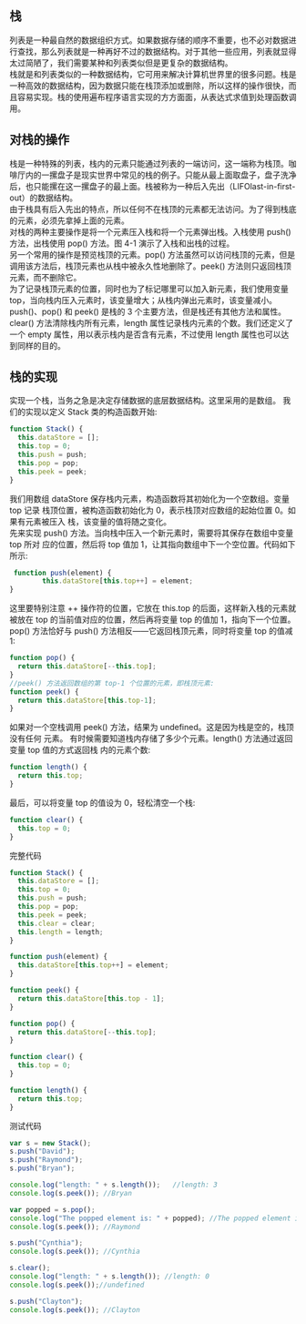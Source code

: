 ## 栈

列表是一种最自然的数据组织方式。如果数据存储的顺序不重要，也不必对数据进行查找，那么列表就是一种再好不过的数据结构。对于其他一些应用，列表就显得太过简陋了，我们需要某种和列表类似但是更复杂的数据结构。  
栈就是和列表类似的一种数据结构，它可用来解决计算机世界里的很多问题。栈是一种高效的数据结构，因为数据只能在栈顶添加或删除，所以这样的操作很快，而且容易实现。栈的使用遍布程序语言实现的方方面面，从表达式求值到处理函数调用。

## 对栈的操作

栈是一种特殊的列表，栈内的元素只能通过列表的一端访问，这一端称为栈顶。咖啡厅内的一摞盘子是现实世界中常见的栈的例子。只能从最上面取盘子，盘子洗净后，也只能摞在这一摞盘子的最上面。栈被称为一种后入先出（LIFOlast-in-first-out）的数据结构。  
由于栈具有后入先出的特点，所以任何不在栈顶的元素都无法访问。为了得到栈底的元素，必须先拿掉上面的元素。  
对栈的两种主要操作是将一个元素压入栈和将一个元素弹出栈。入栈使用 push() 方法，出栈使用 pop() 方法。图 4-1 演示了入栈和出栈的过程。  
另一个常用的操作是预览栈顶的元素。pop() 方法虽然可以访问栈顶的元素，但是调用该方法后，栈顶元素也从栈中被永久性地删除了。peek() 方法则只返回栈顶元素，而不删除它。  
为了记录栈顶元素的位置，同时也为了标记哪里可以加入新元素，我们使用变量 top，当向栈内压入元素时，该变量增大；从栈内弹出元素时，该变量减小。  
push()、pop() 和 peek() 是栈的 3 个主要方法，但是栈还有其他方法和属性。clear() 方法清除栈内所有元素，length 属性记录栈内元素的个数。我们还定义了一个 empty 属性，用以表示栈内是否含有元素，不过使用 length 属性也可以达到同样的目的。

## 栈的实现
实现一个栈，当务之急是决定存储数据的底层数据结构。这里采用的是数组。 我们的实现以定义 Stack 类的构造函数开始:
```js
function Stack() {
  this.dataStore = [];
  this.top = 0;
  this.push = push;
  this.pop = pop;
  this.peek = peek;
}
```

我们用数组 dataStore 保存栈内元素，构造函数将其初始化为一个空数组。变量 top 记录 栈顶位置，被构造函数初始化为 0，表示栈顶对应数组的起始位置 0。如果有元素被压入 栈，该变量的值将随之变化。  
先来实现 push() 方法。当向栈中压入一个新元素时，需要将其保存在数组中变量 top 所对 应的位置，然后将 top 值加 1，让其指向数组中下一个空位置。代码如下所示:
```js
 function push(element) {
        this.dataStore[this.top++] = element;
}
```
这里要特别注意 ++ 操作符的位置，它放在 this.top 的后面，这样新入栈的元素就被放在 top 的当前值对应的位置，然后再将变量 top 的值加 1，指向下一个位置。  
pop() 方法恰好与 push() 方法相反——它返回栈顶元素，同时将变量 top 的值减 1:
```js
function pop() {
  return this.dataStore[--this.top];
}
//peek() 方法返回数组的第 top-1 个位置的元素，即栈顶元素:
function peek() {
  return this.dataStore[this.top-1];
}
```
如果对一个空栈调用 peek() 方法，结果为 undefined。这是因为栈是空的，栈顶没有任何
元素。
有时候需要知道栈内存储了多少个元素。length() 方法通过返回变量 top 值的方式返回栈 内的元素个数:
```js
function length() {
  return this.top;
}
```
最后，可以将变量 top 的值设为 0，轻松清空一个栈:

```js
function clear() {
  this.top = 0;
}
```
完整代码
```js
function Stack() {
  this.dataStore = [];
  this.top = 0;
  this.push = push;
  this.pop = pop;
  this.peek = peek;
  this.clear = clear;
  this.length = length;
}

function push(element) {
  this.dataStore[this.top++] = element;
}

function peek() {
  return this.dataStore[this.top - 1];
}

function pop() {
  return this.dataStore[--this.top];
}

function clear() {
  this.top = 0;
}

function length() {
  return this.top;
}

```
测试代码
```js
var s = new Stack();
s.push("David");
s.push("Raymond");
s.push("Bryan");

console.log("length: " + s.length());   //length: 3
console.log(s.peek()); //Bryan

var popped = s.pop();
console.log("The popped element is: " + popped); //The popped element is: Bryan
console.log(s.peek()); //Raymond

s.push("Cynthia");
console.log(s.peek()); //Cynthia

s.clear(); 
console.log("length: " + s.length()); //length: 0
console.log(s.peek());//undefined

s.push("Clayton");
console.log(s.peek()); //Clayton
```